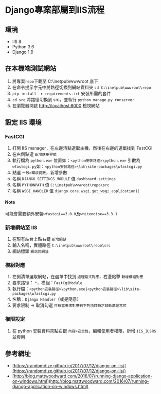 # Django專案部屬到IIS流程

## 環境

*   IIS 8
*   Python 3.6
*   Django 1.9

## 在本機端測試網站

1.  將專案`repo`下載至 C:\inetpub\wwwroot 底下
2.  在命令提示字元中將路徑切換到網站資料夾 `cd C:\inetpub\wwwroot\repo`
3.  `pip install -r requirements.txt` 安裝所需的套件
4.  `cd src` 將路徑切換到 src，並執行 `python manage.py runserver`
5.  在瀏覽器開啟 [http://localhost:8000](http://localhost:8000) 檢視網站

## 設定 IIS 環境

### FastCGI

1.  打開 IIS manager，在左邊清點選取主機，然後在右邊的選單找到 FastCGI
2.  在右側點選 `新增應用程式`
3.  執行檔為 `python.exe` 位置如：`<python安裝路徑>\python.exe` 引數為 `wfastcgi.py`如：`<python安裝路徑>\lib\site-packages\wfastcgi.py`
4.  點選 `一般>環境變數`，新增參數
5.  名稱 `DJANGO_SETTINGS_MODULE` 值 `dashboard.settings`
6.  名稱 `PYTHONPATH` 值 `C:\inetpub\wwwroot\repo\src`
7.  名稱 `WSGI_HANDLER` 值 `django.core.wsgi.get_wsgi_application()`

#### Note  

可能會需要額外安裝`wfastcgi==3.0.0`及`whitenoise==3.3.1`

### 新增網站至 IIS

1.  在現有站台上點右鍵 `新增網站`
2.  輸入名稱，實體路徑 `C:\inetpub\wwwroot\repo\src`
3.  網站標頭 `網站的網址`

### 模組對應

1.  左側清單選取網站，在選單中找到 `處理常式對應`，右邊點擊 `新增模組對應`
2.  要求路徑： `*`，模組：`FastCgiModule`
3.  執行檔：`<python安裝路徑>\python.exe|<python安裝路徑>\lib\site-packages\wfastcgi.py`
4.  名稱：`Django Handler`（或是隨意）
5.  要求限制 -> 取消勾選 `只有當要求對應到下列項目時才啟動處理常式`

### 權限設定

1.  在 python 安裝資料夾點右鍵 `內容>安全性`，編輯使用者權限，新增 `IIS_IUSRS` 並套用

## 參考網址

*   [https://randomdize.github.io/2017/07/12/django-on-iis/](https://randomdize.github.io/2017/07/12/django-on-iis/)
*   [http://blog.mattwoodward.com/2016/07/running-django-application-on-windows.html](http://blog.mattwoodward.com/2016/07/running-django-application-on-windows.html)

